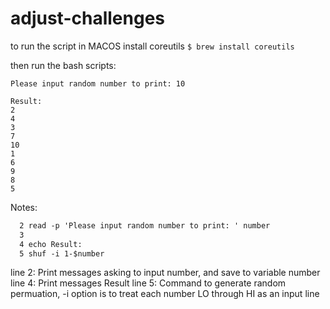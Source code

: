 # adjust-challenges

to run the script in MACOS install coreutils
```$ brew install coreutils```

then run the bash scripts:
```$sh random.sh
Please input random number to print: 10

Result:
2
4
3
7
10
1
6
9
8
5
```

Notes:
```  1 #!/bin/bash
  2 read -p 'Please input random number to print: ' number
  3
  4 echo Result:
  5 shuf -i 1-$number
```

line 2: Print messages asking to input number, and save to variable number 
line 4: Print messages Result
line 5: Command to generate random permuation, -i option is to treat each number LO through HI as an input line 
